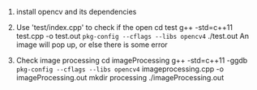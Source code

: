 1. install opencv and its dependencies

2. Use 'test/index.cpp' to check if the open
cd test
g++ -std=c++11 test.cpp -o test.out `pkg-config --cflags --libs opencv4`
./test.out
An image will pop up, or else there is some error

3. Check image processing
 cd imageProcessing
 g++ -std=c++11 -ggdb `pkg-config --cflags --libs opencv4` imageprocessing.cpp -o imageProcessing.out
 mkdir processing
 ./imageProcessing.out
